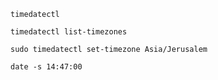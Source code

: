 ```
timedatectl
```
```
timedatectl list-timezones
```
```
sudo timedatectl set-timezone Asia/Jerusalem
```
```
date -s 14:47:00
```
